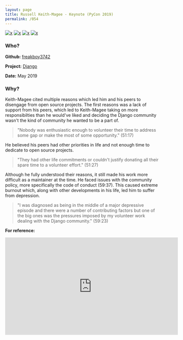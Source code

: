 ```yaml
---
layout: page
title: Russell Keith-Magee - Keynote (PyCon 2019)
permalink: /054
---
```


[![x](https://img.shields.io/badge/-Lack%20of%20Support-e2062c)](/#LOS) [![x](https://img.shields.io/badge/-Not%20Enough%20Time-orange)](/#NETE) [![x](https://img.shields.io/badge/-Policy%20Disagreements-purple)](/#PolicyD) [![x](https://img.shields.io/badge/-Health%20Reasons-5D3FD3)](/#HR) 

### Who?

**Github:** [freakboy3742](https://github.com/freakboy3742)

**Project:** [Django](https://github.com/django/django)

**Date:** May 2019

### Why?

Keith-Magee cited multiple reasons which led him and his peers to disengage from open source projects. The first reasons was a lack of support from his peers, which led to Keith-Magee taking on more responsibilties than he would've liked and deciding the Django community wasn't the kind of community he wanted to be a part of.

> "Nobody was enthusiastic enough to volunteer their time to address some gap or make the most of some opportunity." (51:17)

He believed his peers had other priorities in life and not enough time to dedicate to open source projects.

> "They had other life commitments or couldn't justify donating all their spare time to a volunteer effort." (51:27)

Although he fully understood their reasons, it still made his work more difficult as a maintainer at the time. He faced issues with the community policy, more specifically the code of conduct (59:37). This caused extreme burnout which, along with other developments in his life, led him to suffer from depression.

>  "I was diagnosed as being in the middle of a major depressive episode and there were a number of contributing factors but one of the big ones was the pressures imposed by my volunteer work dealing with the Django community." (59:23)

**For reference:**

<iframe width="560" height="315" src="https://www.youtube.com/embed/ftP5BQh1-YM?start=3077" title="YouTube video player" frameborder="0" allow="accelerometer; autoplay; clipboard-write; encrypted-media; gyroscope; picture-in-picture" allowfullscreen></iframe>

